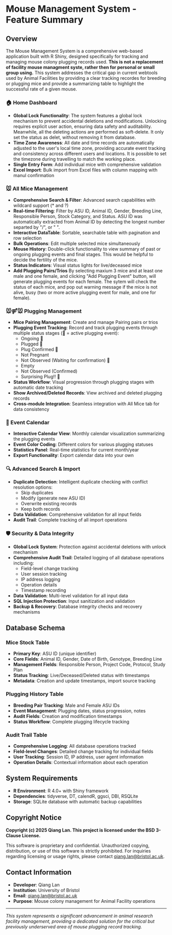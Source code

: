 # Mouse Management System - Feature Summary

## Overview
The Mouse Management System is a comprehensive web-based application built with R Shiny, designed specifically for tracking and managing mouse colony plugging records used. **This is not a replacement of facility mouse managment syste, rather then for personal or small group using.** This system addresses the critical gap in current webtools used by Animal Facilities by providing a clear tracking recordes for breeding or plugging mice and provide a summarizing table to highlight the successful rate of a given mouse.

### 🏠 Home Dashboard
- **Global Lock Functionality**: The system features a  global lock mechanism to prevent accidental deletions and modifications. Unlocking requires explicit user action, ensuring data safety and auditability. Meanwhile, all the deleting actions are performed as soft-delete. It only set the status as delet, without removing it from database.
- **Time Zone Awareness**: All date and time records are automatically adjusted to the user's local time zone, providing accurate event tracking and consistency across different users and locations. It is possible to set the timezone during travelling to match the working place.
- **Single Entry Form**: Add individual mice with comprehensive validation
- **Excel Import**: Bulk import from Excel files with column mapping with manul confirmation


### 🐭 All Mice Management
- **Comprehensive Search & Filter**: Advanced search capabilities with wildcard support (* and ?)
- **Real-time Filtering**: Filter by ASU ID, Animal ID, Gender, Breeding Line, Responsible Person, Stock Category, and Status. ASU ID was automatically extracted from Animal ID by detecting the longest number separted by "/", or " ".
- **Interactive DataTable**: Sortable, searchable table with pagination and row selection
- **Bulk Operations**: Edit multiple selected mice simultaneously
- **Mouse History**: Double-click functionality to view summary of past or ongoing plugging events and final stages. This would be helpful to decide the fertility of the mice. 
- **Status Indicators**: Visual status lights for live/deceased mice
- **Add Plugging Pairs/Trios** By selecting maxium 3 mice and at least one male and one female, and clicking "Add Plugging Event" button, will generate plugging events for each female. The sytem will check the status of each mice, and pop out warning message if the mice is not alive, busy (two or more active plugging event for male, and one for female). 

### 🐭⚤🐭 Plugging Management
- **Mice Pairing Management**: Create and manage Pairing pairs or trios
- **Plugging Event Tracking**: Record and track plugging events through multiple status stages (🔵 = active plugging event):
  - Ongoing 🔵
  - Plugged 🔵
  - Plug Confirmed 🔵
  - Not Pregnant
  - Not Observed (Waiting for confirmation) 🔵
  - Empty
  - Not Observed (Confirmed)
  - Surprising Plug!! 🔵
- **Status Workflow**: Visual progression through plugging stages with automatic date tracking
- **Show Archived/Deleted Records**: View archived and deleted plugging records
- **Cross-module Integration**: Seamless integration with All Mice tab for data consistency

### 📅 Event Calendar
- **Interactive Calendar View**: Monthly calendar visualization summarizing the plugging events
- **Event Color Coding**: Different colors for various plugging statuses
- **Statistics Panel**: Real-time statistics for current month/year
- **Export Functionality**: Export calendar data into your own

### 🔍 Advanced Search & Import
- **Duplicate Detection**: Intelligent duplicate checking with conflict resolution options:
  - Skip duplicates
  - Modify (generate new ASU ID)
  - Overwrite existing records
  - Keep both records
- **Data Validation**: Comprehensive validation for all input fields
- **Audit Trail**: Complete tracking of all import operations

### 🛡️ Security & Data Integrity
- **Global Lock System**: Protection against accidental deletions with unlock mechanism
- **Comprehensive Audit Trail**: Detailed logging of all database operations including:
  - Field-level change tracking
  - User session tracking
  - IP address logging
  - Operation details
  - Timestamp recording
- **Data Validation**: Multi-level validation for all input data
- **SQL Injection Protection**: Input sanitization and validation
- **Backup & Recovery**: Database integrity checks and recovery mechanisms


## Database Schema

### Mice Stock Table
- **Primary Key**: ASU ID (unique identifier)
- **Core Fields**: Animal ID, Gender, Date of Birth, Genotype, Breeding Line
- **Management Fields**: Responsible Person, Project Code, Protocol, Study Plan
- **Status Tracking**: Live/Deceased/Deleted status with timestamps
- **Metadata**: Creation and update timestamps, import source tracking

### Plugging History Table
- **Breeding Pair Tracking**: Male and Female ASU IDs
- **Event Management**: Plugging dates, status progression, notes
- **Audit Fields**: Creation and modification timestamps
- **Status Workflow**: Complete plugging lifecycle tracking

### Audit Trail Table
- **Comprehensive Logging**: All database operations tracked
- **Field-level Changes**: Detailed change tracking for individual fields
- **User Tracking**: Session ID, IP address, user agent information
- **Operation Details**: Contextual information about each operation

## System Requirements
- **R Environment**: R 4.0+ with Shiny framework
- **Dependencies**: tidyverse, DT, calendR, ggsci, DBI, RSQLite
- **Storage**: SQLite database with automatic backup capabilities

## Copyright Notice
**Copyright (c) 2025 Qiang Lan. This project is licensed under the BSD 3-Clause License.**

This software is proprietary and confidential. Unauthorized copying, distribution, or use of this software is strictly prohibited. For inquiries regarding licensing or usage rights, please contact qiang.lan@bristol.ac.uk.

## Contact Information
- **Developer**: Qiang Lan
- **Institution**: University of Bristol
- **Email**: qiang.lan@bristol.ac.uk
- **Purpose**: Mouse colony management for Animal Facility operations

---

*This system represents a significant advancement in animal research facility management, providing a dedicated solution for the critical but previously underserved area of mouse  plugging record tracking.* 